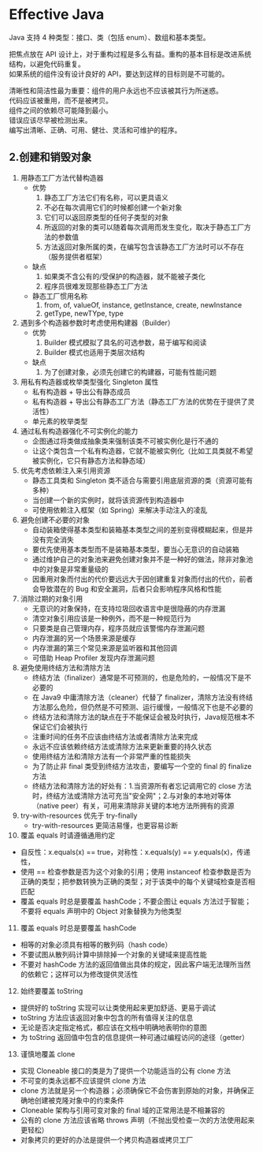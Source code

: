 # Effective Java

Java 支持 4 种类型：接口、类（包括 enum）、数组和基本类型。

把焦点放在 API 设计上，对于重构过程是多么有益。重构的基本目标是改进系统结构，以避免代码重复。  
如果系统的组件没有设计良好的 API，要达到这样的目标则是不可能的。

清晰性和简洁性最为重要：组件的用户永远也不应该被其行为所迷惑。  
代码应该被重用，而不是被拷贝。  
组件之间的依赖尽可能降到最小。  
错误应该尽早被检测出来。  
编写出清晰、正确、可用、健壮、灵活和可维护的程序。  

## 2.创建和销毁对象

1. 用静态工厂方法代替构造器
   - 优势
      1. 静态工厂方法它们有名称，可以更具语义
      2. 不必在每次调用它们的时候都创建一个新对象
      3. 它们可以返回原类型的任何子类型的对象
      4. 所返回的对象的类可以随着每次调用而发生变化，取决于静态工厂方法的参数值
      5. 方法返回对象所属的类，在编写包含该静态工厂方法时可以不存在（服务提供者框架）
   - 缺点
      1. 如果类不含公有的/受保护的构造器，就不能被子类化
      2. 程序员很难发现那些静态工厂方法
   - 静态工厂惯用名称
      1. from, of, valueOf, instance, getInstance, create, newInstance
      2. getType, newTYpe, type
2. 遇到多个构造器参数时考虑使用构建器（Builder）
   - 优势
      1. Builder 模式模拟了具名的可选参数，易于编写和阅读
      2. Builder 模式也适用于类层次结构
   - 缺点
      1. 为了创建对象，必须先创建它的构建器，可能有性能问题
3. 用私有构造器或枚举类型强化 Singleton 属性
   - 私有构造器 + 导出公有静态成员
   - 私有构造器 + 导出公有静态工厂方法（静态工厂方法的优势在于提供了灵活性）
   - 单元素的枚举类型
4. 通过私有构造器强化不可实例化的能力  
   - 企图通过将类做成抽象类来强制该类不可被实例化是行不通的
   - 让这个类包含一个私有构造器，它就不能被实例化（比如工具类就不希望被实例化，它只有静态方法和静态域）
5. 优先考虑依赖注入来引用资源
   - 静态工具类和 Singleton 类不适合与需要引用底层资源的类（资源可能有多种）
   - 当创建一个新的实例时，就将该资源传到构造器中
   - 可使用依赖注入框架（如 Spring）来解决手动注入的凌乱
6. 避免创建不必要的对象  
   - 自动装箱使得基本类型和装箱基本类型之间的差别变得模糊起来，但是并没有完全消失
   - 要优先使用基本类型而不是装箱基本类型，要当心无意识的自动装箱
   - 通过维护自己的对象池来避免创建对象并不是一种好的做法，除非对象池中的对象是非常重量级的
   - 因重用对象而付出的代价要远远大于因创建重复对象而付出的代价，前者会导致潜在的 Bug 和安全漏洞，后者只会影响程序风格和性能
7. 消除过期的对象引用
   - 无意识的对象保持，在支持垃圾回收语言中是很隐蔽的内存泄漏
   - 清空对象引用应该是一种例外，而不是一种规范行为
   - 只要类是自己管理内存，程序员就应该警惕内存泄漏问题
   - 内存泄漏的另一个场景来源是缓存
   - 内存泄漏的第三个常见来源是监听器和其他回调
   - 可借助 Heap Profiler 发现内存泄漏问题
8. 避免使用终结方法和清除方法
   - 终结方法（finalizer）通常是不可预测的，也是危险的，一般情况下是不必要的
   - 在 Java9 中庸清除方法（cleaner）代替了 finalizer，清除方法没有终结方法那么危险，但仍然是不可预测、运行缓慢，一般情况下也是不必要的
   - 终结方法和清除方法的缺点在于不能保证会被及时执行，Java规范根本不保证它们会被执行
   - 注重时间的任务不应该由终结方法或者清除方法来完成
   - 永远不应该依赖终结方法或清除方法来更新重要的持久状态
   - 使用终结方法和清除方法有一个非常严重的性能损失
   - 为了防止非 final 类受到终结方法攻击，要编写一个空的 final 的 finalize 方法
   - 终结方法和清除方法的好处有：1.当资源所有者忘记调用它的 close 方法时，终结方法或清除方法可充当"安全网"；2.与对象的本地对等体（native peer）有关，可用来清除非关键的本地方法所拥有的资源
9. try-with-resources 优先于 try-finally
   - try-with-resources 更简洁易懂，也更容易诊断
10. 覆盖 equals 时请遵循通用约定
   - 自反性：x.equals(x) == true，对称性：x.equals(y) == y.equals(x)，传递性，
   - 使用 == 检查参数是否为这个对象的引用；使用 instanceof 检查参数是否为正确的类型；把参数转换为正确的类型；对于该类中的每个关键域检查是否相匹配
   - 覆盖 equals 时总是要覆盖 hashCode；不要企图让 equals 方法过于智能；不要将 equals 声明中的 Object 对象替换为为他类型
11. 覆盖 equals 时总是要覆盖 hashCode
   - 相等的对象必须具有相等的散列码（hash code）
   - 不要试图从散列码计算中排除掉一个对象的关键域来提高性能
   - 不要对 hashCode 方法的返回值做出具体的规定，因此客户端无法理所当然的依赖它；这样可以为修改提供灵活性
12. 始终要覆盖 toString
   - 提供好的 toString 实现可以让类使用起来更加舒适、更易于调试
   - toString 方法应该返回对象中包含的所有值得关注的信息
   - 无论是否决定指定格式，都应该在文档中明确地表明你的意图
   - 为 toString 返回值中包含的信息提供一种可通过编程访问的途径（getter）
13. 谨慎地覆盖 clone
   - 实现 Cloneable 接口的类是为了提供一个功能适当的公有 clone 方法
   - 不可变的类永远都不应该提供 clone 方法
   - clone 方法就是另一个构造器；必须确保它不会伤害到原始的对象，并确保正确地创建被克隆对象中的约束条件
   - Cloneable 架构与引用可变对象的 final 域的正常用法是不相兼容的
   - 公有的 clone 方法应该省略 throws 声明（不抛出受检查一次的方法使用起来更轻松）
   - 对象拷贝的更好的办法是提供一个拷贝构造器或拷贝工厂